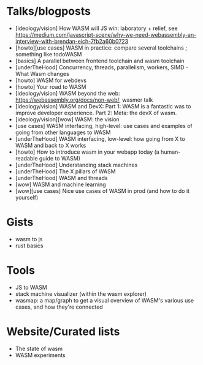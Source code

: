 # Talks/blogposts

- [ideology/vision] How WASM will JS win: laboratory + relief, see https://medium.com/javascript-scene/why-we-need-webassembly-an-interview-with-brendan-eich-7fb2a60b0723
- [howto][use cases] WASM in practice: compare several toolchains ; something like todoWASM
- [basics] A parallel between frontend toolchain and wasm toolchain
- [underTheHood] Concurrency, threads, parallelism, workers, SIMD - What Wasm changes
- [howto] WASM for webdevs
- [howto] Your road to WASM
- [ideology/vision] WASM beyond the web: https://webassembly.org/docs/non-web/, wasmer talk
- [ideology/vision] WASM and DevX: Part 1: WASM is a fantastic was to improve developer experience. Part 2: Meta: the devX of wasm.
- [ideology/vision][wow] WASM: the vision
- [use cases] WASM interfacing, high-level: use cases and examples of going from other languages to WASM
- [underTheHood] WASM interfacing, low-level: how going from X to WASM and back to X works
- [howto] How to introduce wasm in your webapp today (a human-readable guide to WASM)
- [underTheHood] Understanding stack machines
- [underTheHood] The X pillars of WASM
- [underTheHood] WASM and threads
- [wow] WASM and machine learning
- [wow][use cases] Nice use cases of WASM in prod (and how to do it yourself)

# Gists

- wasm to js
- rust basics

# Tools

- JS to WASM
- stack machine visualizer (within the wasm explorer)
- wasmap: a map/graph to get a visual overview of WASM's various use cases, and how they're connected

# Website/Curated lists

- The state of wasm
- WASM experiments
